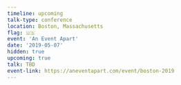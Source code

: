 ```yaml
---
timeline: upcoming
talk-type: conference
location: Boston, Massachusetts
flag: 🇺🇸
event: 'An Event Apart'
date: '2019-05-07'
hidden: true
upcoming: true
talk: TBD
event-link: https://aneventapart.com/event/boston-2019
---
```

